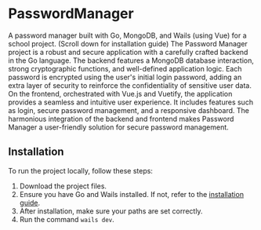 # PasswordManager

A password manager built with Go, MongoDB, and Wails (using Vue) for a school project. (Scroll down for installation guide)
The Password Manager project is a robust and secure application with a carefully crafted backend in the Go language. The backend features a MongoDB database interaction, strong cryptographic functions, and well-defined application logic. Each password is encrypted using the user's initial login password, adding an extra layer of security to reinforce the confidentiality of sensitive user data.
On the frontend, orchestrated with Vue.js and Vuetify, the application provides a seamless and intuitive user experience. It includes features such as login, secure password management, and a responsive dashboard. The harmonious integration of the backend and frontend makes Password Manager a user-friendly solution for secure password management.



## Installation

To run the project locally, follow these steps:

1. Download the project files.
2. Ensure you have Go and Wails installed. If not, refer to the [installation guide](https://wails.io/docs/gettingstarted/installation).
3. After installation, make sure your paths are set correctly.
4. Run the command `wails dev`.

